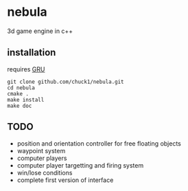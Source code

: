 # nebula

3d game engine in c++

## installation

requires [GRU](http://github.com/chuck1/GRU)

    git clone github.com/chuck1/nebula.git
    cd nebula
    cmake .
    make install
    make doc

## TODO

- position and orientation controller for free floating objects
- waypoint system
- computer players
- computer player targetting and firing system
- win/lose conditions
- complete first version of interface
